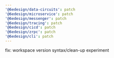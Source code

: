 ```yaml
---
'@6edesign/data-circuits': patch
'@6edesign/microservice': patch
'@6edesign/messenger': patch
'@6edesign/tracing': patch
'@6edesign/cicd': patch
'@6edesign/zrpc': patch
'@6edesign/cli': patch
---
```


fix: workspace version syntax/clean-up experiment
